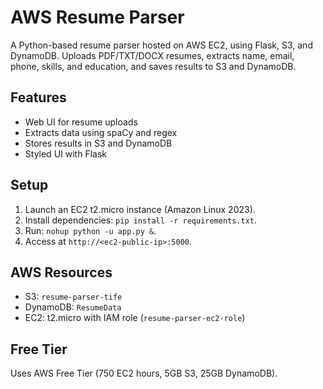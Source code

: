 # AWS Resume Parser
A Python-based resume parser hosted on AWS EC2, using Flask, S3, and DynamoDB. Uploads PDF/TXT/DOCX resumes, extracts name, email, phone, skills, and education, and saves results to S3 and DynamoDB.

## Features
- Web UI for resume uploads
- Extracts data using spaCy and regex
- Stores results in S3 and DynamoDB
- Styled UI with Flask

## Setup
1. Launch an EC2 t2.micro instance (Amazon Linux 2023).
2. Install dependencies: `pip install -r requirements.txt`.
3. Run: `nohup python -u app.py &`.
4. Access at `http://<ec2-public-ip>:5000`.

## AWS Resources
- S3: `resume-parser-tife`
- DynamoDB: `ResumeData`
- EC2: t2.micro with IAM role (`resume-parser-ec2-role`)

## Free Tier
Uses AWS Free Tier (750 EC2 hours, 5GB S3, 25GB DynamoDB).
